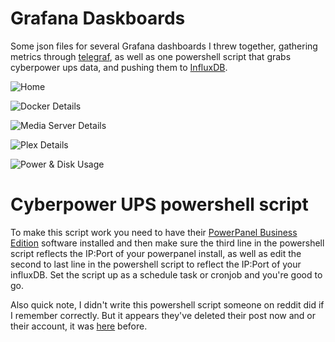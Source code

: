 # Grafana Daskboards

Some json files for several Grafana dashboards I threw together, gathering metrics through [telegraf](https://portal.influxdata.com/downloads), as well as one powershell script that grabs cyberpower ups data, and pushing them to [InfluxDB](https://portal.influxdata.com/downloads).

![Home](https://i.imgur.com/V9ykcFv.png)

![Docker Details](https://i.imgur.com/0Jec6P6.png)

![Media Server Details](https://i.imgur.com/xALTB4s.png)

![Plex Details](https://i.imgur.com/JO99ImW.png)

![Power & Disk Usage](https://i.imgur.com/H3KZZra.png)

# Cyberpower UPS powershell script

To make this script work you need to have their [PowerPanel Business Edition](https://www.cyberpowersystems.com/products/software/power-panel-business/) software installed and then make sure the third line in the powershell script reflects the IP:Port of your powerpanel install, as well as edit the second to last line in the powershell script to reflect the IP:Port of your influxDB. Set the script up as a schedule task or cronjob and you're good to go.

Also quick note, I didn't write this powershell script someone on reddit did if I remember correctly. But it appears they've deleted their post now and or their account, it was [here](https://www.reddit.com/r/homelab/comments/52048o/cyberpower_ups_and_grafanainfluxdb/) before.